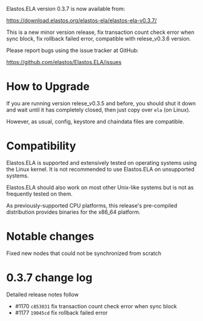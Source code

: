 Elastos.ELA version 0.3.7 is now available from:

  <https://download.elastos.org/elastos-ela/elastos-ela-v0.3.7/>

This is a new minor version release, fix transaction count check error when sync block, fix rollback failed error, compatible with relese_v0.3.6 version.

Please report bugs using the issue tracker at GitHub:

  <https://github.com/elastos/Elastos.ELA/issues>

How to Upgrade
==============

If you are running version relese_v0.3.5 and before, you should shut it down and wait until
 it has completely closed, then just copy over `ela` (on Linux).

However, as usual, config, keystore and chaindata files are compatible.

Compatibility
==============

Elastos.ELA is supported and extensively tested on operating systems
using the Linux kernel. It is not recommended to use Elastos.ELA on
unsupported systems.

Elastos.ELA should also work on most other Unix-like systems but is not
as frequently tested on them.

As previously-supported CPU platforms, this release's pre-compiled
distribution provides binaries for the x86_64 platform.

Notable changes
===============

Fixed new nodes that could not be synchronized from scratch


0.3.7 change log
=================

Detailed release notes follow

- #1170 `c853031` fix transaction count check error when sync block
- #1177 `19045cd` fix rollback failed error